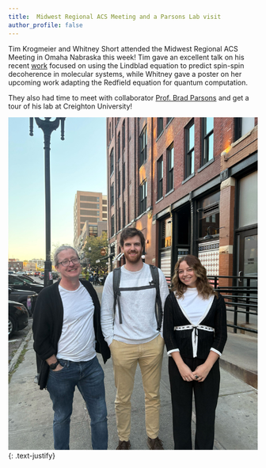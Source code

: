 ```yaml
---
title:  Midwest Regional ACS Meeting and a Parsons Lab visit
author_profile: false
---
```


Tim Krogmeier and Whitney Short attended the Midwest Regional ACS Meeting in Omaha Nabraska this week! Tim gave an excellent talk on his recent
<a href="https://arxiv.org/abs/2408.08768">work</a> focused on using the Lindblad equation to predict spin-spin decoherence in molecular systems, while Whitney gave a poster on her upcoming work adapting the Redfield equation for quantum computation. 

They also had time to meet with collaborator <a href="https://www.creighton.edu/campus-directory/parsons-bradley-f">Prof. Brad Parsons</a> and get a tour of his lab at Creighton University!

 <img src="/assets/images/Parsons-Lab-Visit-October-2024.jpg" alt="">  
{: .text-justify}
